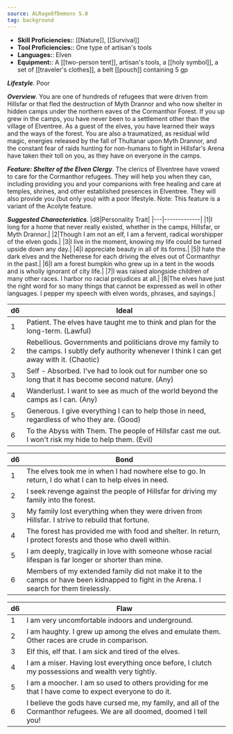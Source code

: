 ```yaml
---
source: ALRageOfDemons 5.0
tag: background
---
```



- **Skill Proficiencies:**: [[Nature]], [[Survival]]
- **Tool Proficiencies:**: One type of artisan's tools
- **Languages:**: Elven
- **Equipment:**: A [[two-person tent]], artisan's tools, a [[holy symbol]], a set of [[traveler's clothes]], a belt [[pouch]] containing 5 gp


**_Lifestyle_**. Poor

**_Overview_**. You are one of hundreds of refugees that were driven from Hillsfar or that fled the destruction of Myth Drannor and who now shelter in hidden camps under the northern eaves of the Cormanthor Forest. If you up grew in the camps, you have never been to a settlement other than the village of Elventree. As a guest of the elves, you have learned their ways and the ways of the forest. You are also a traumatized, as residual wild magic, energies released by the fall of Thultanar upon Myth Drannor, and the constant fear of raids hunting for non-humans to fight in Hillsfar's Arena have taken their toll on you, as they have on everyone in the camps.

**_Feature: Shelter of the Elven Clergy_**. The clerics of Elventree have vowed to care for the Cormanthor refugees. They will help you when they can, including providing you and your companions with free healing and care at temples, shrines, and other established presences in Elventree. They will also provide you (but only you) with a poor lifestyle. Note: This feature is a variant of the Acolyte feature.

**_Suggested Characteristics_**. |d8|Personality Trait|
|---|-------------|
|1|I long for a home that never really existed, whether in the camps, Hillsfar, or Myth Drannor.|
|2|Though I am not an elf, I am a fervent, radical worshipper of the elven gods.|
|3|I live in the moment, knowing my life could be turned upside down any day.|
|4|I appreciate beauty in all of its forms.|
|5|I hate the dark elves and the Netherese for each driving the elves out of Cormanthyr in the past.|
|6|I am a forest bumpkin who grew up in a tent in the woods and is wholly ignorant of city life.|
|7|I was raised alongside children of many other races. I harbor no racial prejudices at all.|
|8|The elves have just the right word for so many things that cannot be expressed as well in other languages. I pepper my speech with elven words, phrases, and sayings.|

|d6|Ideal|
|---|-------------|
|1|Patient. The elves have taught me to think and plan for the long-term. (Lawful)|
|2|Rebellious. Governments and politicians drove my family to the camps. I subtly defy authority whenever I think I can get away with it. (Chaotic)|
|3|Self - Absorbed. I've had to look out for number one so long that it has become second nature. (Any)|
|4|Wanderlust. I want to see as much of the world beyond the camps as I can. (Any)|
|5|Generous. I give everything I can to help those in need, regardless of who they are. (Good)|
|6|To the Abyss with Them. The people of Hillsfar cast me out. I won't risk my hide to help them. (Evil)|

|d6|Bond|
|---|-------------|
|1|The elves took me in when I had nowhere else to go. In return, I do what I can to help elves in need.|
|2|I seek revenge against the people of Hillsfar for driving my family into the forest.|
|3|My family lost everything when they were driven from Hillsfar. I strive to rebuild that fortune.|
|4|The forest has provided me with food and shelter. In return, I protect forests and those who dwell within.|
|5|I am deeply, tragically in love with someone whose racial lifespan is far longer or shorter than mine.|
|6|Members of my extended family did not make it to the camps or have been kidnapped to fight in the Arena. I search for them tirelessly.|

|d6|Flaw|
|---|-------------|
|1|I am very uncomfortable indoors and underground.|
|2|I am haughty. I grew up among the elves and emulate them. Other races are crude in comparison.|
|3|Elf this, elf that. I am sick and tired of the elves.|
|4|I am a miser. Having lost everything once before, I clutch my possessions and wealth very tightly.|
|5|I am a moocher. I am so used to others providing for me that I have come to expect everyone to do it.|
|6|I believe the gods have cursed me, my family, and all of the Cormanthor refugees. We are all doomed, doomed I tell you!|

